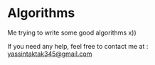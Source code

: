 # Algorithms
Me trying to write some good algorithms x))

If you need any help, feel free to contact me at : yassintaktak345@gmail.com 
